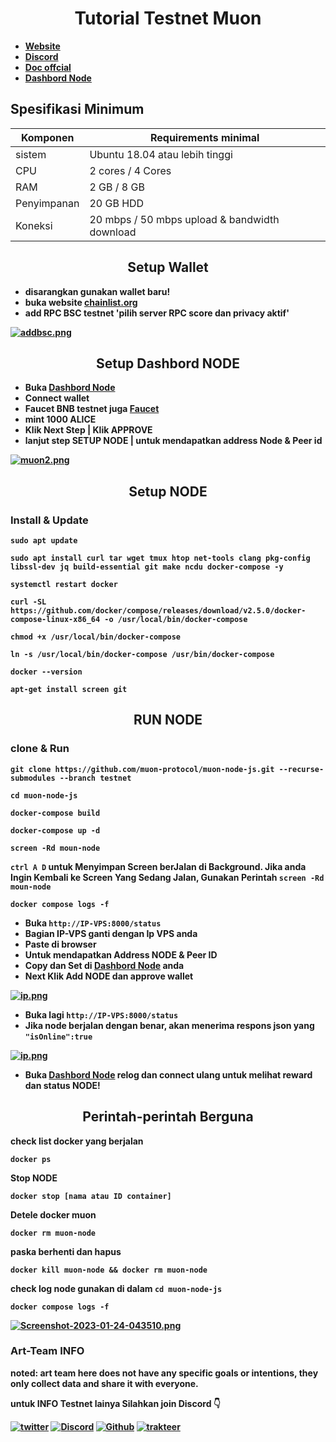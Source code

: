 <h1 align="center"><strong>Tutorial Testnet Muon<strong></h1>

- [Website](https://muon.net/)
- [Discord](https://discord.gg/Q6Q5auhb49)
- [Doc offcial](https://docs.muon.net/muon-network/muon-nodes/joining-the-testnet-alice)
- [Dashbord Node](https://alice.muon.net/)

## Spesifikasi Minimum

| Komponen    | Requirements minimal                          |
| ----------- | --------------------------------------------- |
| sistem      | Ubuntu 18.04 atau lebih tinggi                |
| CPU         | 2 cores / 4 Cores                             |
| RAM         | 2 GB / 8 GB                                   |
| Penyimpanan | 20 GB HDD                                     |
| Koneksi     | 20 mbps / 50 mbps upload & bandwidth download |

<h2 align="center"><strong>Setup Wallet</strong></h2>

- disarangkan gunakan wallet baru!
- buka website [chainlist.org](https://chainlist.org/)
- add RPC BSC testnet 'pilih server RPC score dan privacy **aktif**'

[![addbsc.png](https://i.postimg.cc/W4Xqf4Qy/addbsc.png)](https://postimg.cc/JyHhsR73)

<h2 align="center"><strong>Setup Dashbord NODE</strong></h2>

- Buka [Dashbord Node](https://alice.muon.net/)
- Connect wallet
- Faucet BNB testnet juga [Faucet](https://testnet.bnbchain.org/faucet-smart)
- mint 1000 ALICE
- Klik **Next Step** | Klik **APPROVE**
- lanjut step SETUP NODE | untuk mendapatkan address Node & Peer id

[![muon2.png](https://i.postimg.cc/DyVxd21h/muon2.png)](https://postimg.cc/23wdCNH9)

<h2 align="center"><strong>Setup NODE</strong></h2>

### Install & Update

```
sudo apt update
```

```
sudo apt install curl tar wget tmux htop net-tools clang pkg-config libssl-dev jq build-essential git make ncdu docker-compose -y
```

```
systemctl restart docker
```

```
curl -SL https://github.com/docker/compose/releases/download/v2.5.0/docker-compose-linux-x86_64 -o /usr/local/bin/docker-compose
```

```
chmod +x /usr/local/bin/docker-compose
```

```
ln -s /usr/local/bin/docker-compose /usr/bin/docker-compose
```

```
docker --version
```

```
apt-get install screen git
```

<h2 align="center"><strong>RUN NODE</strong></h2>

### clone & Run

```
git clone https://github.com/muon-protocol/muon-node-js.git --recurse-submodules --branch testnet
```

```
cd muon-node-js
```

```
docker-compose build
```

```
docker-compose up -d
```

```
screen -Rd moun-node
```

`ctrl A D` untuk Menyimpan Screen berJalan di Background.
Jika anda Ingin Kembali ke Screen Yang Sedang Jalan, Gunakan Perintah `screen -Rd moun-node`

```
docker compose logs -f
```

- Buka `http://IP-VPS:8000/status`
- Bagian IP-VPS ganti dengan Ip VPS anda
- Paste di browser
- Untuk mendapatkan Address NODE & Peer ID
- Copy dan Set di [Dashbord Node](https://alice.muon.net/) anda
- Next Klik Add NODE dan approve wallet

[![ip.png](https://i.postimg.cc/nrwT6DLS/ip.png)](https://postimg.cc/RJKctqKw)

- Buka lagi `http://IP-VPS:8000/status`
- Jika node berjalan dengan benar, akan menerima respons json yang `"isOnline":true`

[![ip.png](https://i.postimg.cc/6qbqndW0/ip.png)](https://postimg.cc/fSXMhS0t)

- Buka [Dashbord Node](https://alice.muon.net/) relog dan connect ulang untuk melihat reward dan status NODE!

<h2 align="center"><strong>Perintah-perintah Berguna</strong></h2>

check list docker yang berjalan

```
docker ps
```

Stop NODE

```
docker stop [nama atau ID container]
```

Detele docker muon

```
docker rm muon-node
```

paska berhenti dan hapus

```
docker kill muon-node && docker rm muon-node
```

check log node gunakan di dalam `cd muon-node-js`

```
docker compose logs -f
```

[![Screenshot-2023-01-24-043510.png](https://i.postimg.cc/7L0dLYc6/Screenshot-2023-01-24-043510.png)](https://postimg.cc/94XJ8Vc5)

### Art-Team INFO

noted: **art team** here does not have any specific goals or intentions, they only collect data and share it with everyone.

untuk INFO Testnet lainya Silahkan join Discord 👇

[![twitter](https://img.shields.io/badge/twitter-1DA1F2?style=for-the-badge&logo=twitter&logoColor=white)](https://twitter.com/ArtSy5team)
[![Discord](https://img.shields.io/badge/discord-7289d9?style=for-the-badge&logo=discord&logoColor=white)](https://discord.gg/EAKEdZU6c8)
[![Github](https://img.shields.io/badge/GitHub-171515?style=for-the-badge&logo=GitHub&logoColor=white)](https://github.com/Art-Sy5team)
[![trakteer](https://img.shields.io/badge/trakteer.id-e31e1e?style=for-the-badge&logo=ko-fi&logoColor=white)](https://trakteer.id/Art-Sy5team/tip)
